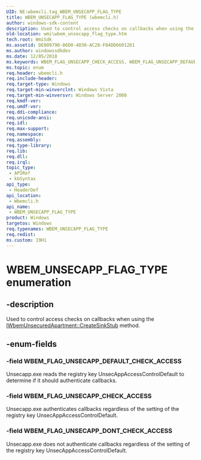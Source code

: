 ```yaml
---
UID: NE:wbemcli.tag_WBEM_UNSECAPP_FLAG_TYPE
title: WBEM_UNSECAPP_FLAG_TYPE (wbemcli.h)
author: windows-sdk-content
description: Used to control access checks on callbacks when using the IWbemUnsecuredApartment::CreateSinkStub method.
old-location: wmi\wbem_unsecapp_flag_type.htm
tech.root: WmiSdk
ms.assetid: DE009790-86D0-4030-AC28-F04DD6601261
ms.author: windowssdkdev
ms.date: 12/05/2018
ms.keywords: WBEM_FLAG_UNSECAPP_CHECK_ACCESS, WBEM_FLAG_UNSECAPP_DEFAULT_CHECK_ACCESS, WBEM_FLAG_UNSECAPP_DONT_CHECK_ACCESS, WBEM_UNSECAPP_FLAG_TYPE, WBEM_UNSECAPP_FLAG_TYPE enumeration [Windows Management Instrumentation], wbemcli/WBEM_FLAG_UNSECAPP_CHECK_ACCESS, wbemcli/WBEM_FLAG_UNSECAPP_DEFAULT_CHECK_ACCESS, wbemcli/WBEM_FLAG_UNSECAPP_DONT_CHECK_ACCESS, wbemcli/WBEM_UNSECAPP_FLAG_TYPE, wmi.wbem_unsecapp_flag_type
ms.topic: enum
req.header: wbemcli.h
req.include-header: 
req.target-type: Windows
req.target-min-winverclnt: Windows Vista
req.target-min-winversvr: Windows Server 2008
req.kmdf-ver: 
req.umdf-ver: 
req.ddi-compliance: 
req.unicode-ansi: 
req.idl: 
req.max-support: 
req.namespace: 
req.assembly: 
req.type-library: 
req.lib: 
req.dll: 
req.irql: 
topic_type:
 - APIRef
 - kbSyntax
api_type:
 - HeaderDef
api_location:
 - Wbemcli.h
api_name:
 - WBEM_UNSECAPP_FLAG_TYPE
product: Windows
targetos: Windows
req.typenames: WBEM_UNSECAPP_FLAG_TYPE
req.redist: 
ms.custom: 19H1
---
```


# WBEM_UNSECAPP_FLAG_TYPE enumeration


## -description


Used to control access checks on callbacks when using the <a href="https://docs.microsoft.com/windows/desktop/api/wbemcli/nf-wbemcli-iwbemunsecuredapartment-createsinkstub">IWbemUnsecuredApartment::CreateSinkStub</a> method.


## -enum-fields




### -field WBEM_FLAG_UNSECAPP_DEFAULT_CHECK_ACCESS

Unsecapp.exe reads the registry key UnsecAppAccessControlDefault to determine if it should authenticate callbacks.


### -field WBEM_FLAG_UNSECAPP_CHECK_ACCESS

Unsecapp.exe authenticates callbacks regardless of the setting of the registry key UnsecAppAccessControlDefault.


### -field WBEM_FLAG_UNSECAPP_DONT_CHECK_ACCESS

Unsecapp.exe does not authenticate callbacks regardless of the setting of the registry key UnsecAppAccessControlDefault.

